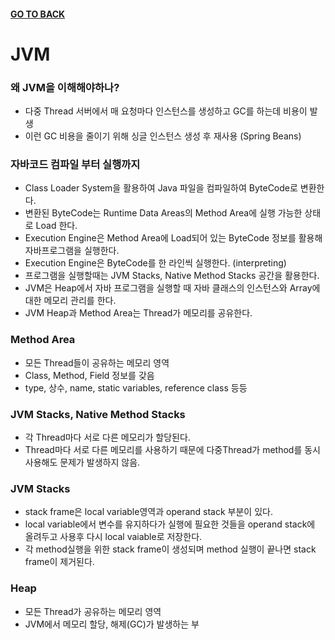 #### [GO TO BACK](../../../README.md)
# JVM

### 왜 JVM을 이해해야하나?
- 다중 Thread 서버에서 매 요청마다 인스턴스를 생성하고 GC를 하는데 비용이 발생
- 이런 GC 비용을 줄이기 위해 싱글 인스턴스 생성 후 재사용 (Spring Beans)

### 자바코드 컴파일 부터 실행까지
- Class Loader System을 활용하여 Java 파일을 컴파일하여 ByteCode로 변환한다.
- 변환된 ByteCode는 Runtime Data Areas의 Method Area에 실행 가능한 상태로 Load 한다.
- Execution Engine은 Method Area에 Load되어 있는 ByteCode 정보를 활용해 자바프로그램을 실행한다.
- Execution Engine은 ByteCode를 한 라인씩 실행한다. (interpreting)
- 프로그램을 실행할때는 JVM Stacks, Native Method Stacks 공간을 활용한다.
- JVM은 Heap에서 자바 프로그램을 실행할 때 자바 클래스의 인스턴스와 Array에 대한 메모리 관리를 한다.
- JVM Heap과 Method Area는 Thread가 메모리를 공유한다.

### Method Area
- 모든 Thread들이 공유하는 메모리 영역
- Class, Method, Field 정보를 갖음
- type, 상수, name, static variables, reference class 등등

### JVM Stacks, Native Method Stacks
- 각 Thread마다 서로 다른 메모리가 할당된다.
- Thread마다 서로 다른 메모리를 사용하기 때문에 다중Thread가 method를 동시 사용해도 문제가 발생하지 않음.

### JVM Stacks
- stack frame은 local variable영역과 operand stack 부분이 있다.
- local variable에서 변수를 유지하다가 실행에 필요한 것들을 operand stack에 올려두고 사용후 다시 local vaiable로 저장한다.
- 각 method실행을 위한 stack frame이 생성되며 method 실행이 끝나면 stack frame이 제거된다.

### Heap
- 모든 Thread가 공유하는 메모리 영역
- JVM에서 메모리 할당, 해제(GC)가 발생하는 부
